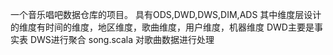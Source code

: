 一个音乐唱吧数据仓库的项目。
具有ODS,DWD,DWS,DIM,ADS
其中维度层设计的维度有时间的维度，地区维度，歌曲维度，用户维度，机器维度
DWD主要是事实表
DWS进行聚合
song.scala 对歌曲数据进行处理
